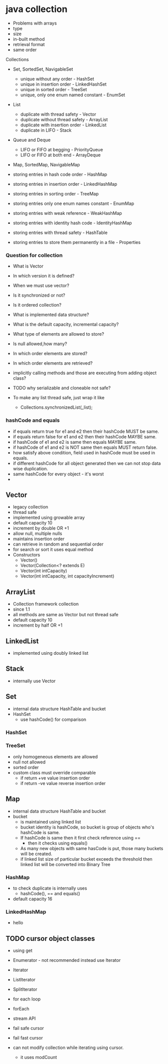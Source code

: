 # java collection


- Problems with arrays
- type
- size
- in-built method
- retrieval format
- same order



Collections
- Set, SortedSet, NavigableSet
  - unique without any order - HashSet
  - unique in insertion order - LinkedHashSet
  - unique in sorted order - TreeSet
  - unique, only one enum named constant - EnumSet
- List
  - duplicate with thread safety - Vector
  - duplicate without thread safety - ArrayList
  - duplicate with insertion order - LinkedList
  - duplicate in LIFO - Stack
- Queue and Deque
  - LIFO or FIFO at begging - PriorityQueue
  - LIFO or FIFO at both end - ArrayDeque

- Map, SortedMap, NavigableMap
- storing entries in hash code order - HashMap
- storing entries in insertion order - LinkedHashMap
- storing entries in sorting order - TreeMap
- storing entries only one enum names constant - EnumMap

- storing entries with weak reference - WeakHashMap
- storing entries with identity hash code - IdentityHashMap
- storing entries with thread safety - HashTable
- storing entries to store them permanently in a file - Properties


### Question for collection
- What is Vector 
- In which version it is defined? 
- When we must use vector? 
- Is it synchronized or not? 
- Is it ordered collection? 
- What is implemented data structure? 
- What is the default capacity, incremental capacity? 
- What type of elements are allowed to store? 
- Is null allowed,how many? 
- In which order elements are stored? 
- In which order elements are retrieved? 
- implicitly calling methods and those are executing from adding object class?

- TODO why serializable and cloneable not safe?

- To make any list thread safe, just wrap it like
  - Collections.synchronizedList(_list);


### hashCode and equals
- if equals return true for e1 and e2 then their hashCode MUST be same.
- if equals return false for e1 and e2 then their hashCode MAYBE same.
- if hashCode of e1 and e2 is same then equals MAYBE same.
- if hashCode of e1 and e2 is NOT same then equals MUST return false.
- how satisfy above condition, field used in hashCode must be used in equals.
- if different hashCode for all object generated then we can not stop data wise duplication.
- same hashCode for every object - it's worst
- 


## Vector
- legacy collection
- thread safe
- implemented using growable array
- default capacity 10
- increment by double OR +1
- allow null, multiple nulls
- maintains insertion order
- can retrieve in random and sequential order
- for search or sort it uses equal method
- Constructors
  - Vector()
  - Vector(Collection<? extends E)
  - Vector(int intCapacity)
  - Vector(int intCapacity, int capacityIncrement)


## ArrayList
- Collection framework collection
- since 1.1
- all methods are same as Vector but not thread safe
- default capacity 10
- increment by half OR +1


## LinkedList
- implemented using doubly linked list


## Stack
- internally use Vector


## Set
- internal data structure HashTable and bucket
- HashSet
  - use hashCode() for comparison


### HashSet


### TreeSet
- only homogeneous elements are allowed
- null not allowed
- sorted order
- custom class must override comparable
  - if return +ve value insertion order
  - if return -ve value reverse insertion order


## Map
- internal data structure HashTable and bucket
- bucket
  - is maintained using linked list
  - bucket identity is hashCode, so bucket is group of objects who's hashCode is same.
  - If hashCode is same then it first check reference using == 
    - then it checks using equals()
  - As many new objects with same hasCode is put, those many buckets will be created.
  - if linked list size of particular bucket exceeds the threshold then linked list will be converted into Binary Tree 


### HashMap
- to check duplicate is internally uses
  - hashCode(), == and equals() 
- default capacity 16


### LinkedHashMap
- hello


## TODO cursor object classes
- using get
- Enumerator - not recommended instead use Iterator
- Iterator
- ListIterator
- SplitIterator
- for each loop
- forEach
- stream API

- fail safe cursor
- fail fast cursor
- can not modify collection while iterating using cursor.
  - it uses modCount 
